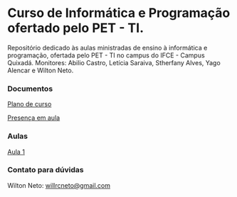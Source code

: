 # Curso de Informática e Programação ofertado pelo PET - TI.
Repositório dedicado às aulas ministradas de ensino à informática e programação, ofertada pelo PET - TI no campus do IFCE - Campus Quixadá. Monitores: Abilio Castro, Letícia Saraiva, Stherfany Alves, Yago Alencar e Wilton Neto. 

### Documentos
[Plano de curso](https://github.com/wiltonribeiro/ifce-ensino-programacao/blob/master/documentos/Plano%20do%20Curso%20-%20IFCE.pdf)

[Presença em aula](https://docs.google.com/spreadsheets/d/1kD4nB31UiIRW3AgKVYrAP5Vc5Xmh9XZdVgiT3_nlAkg/edit?usp=sharing)

### Aulas
[Aula 1](https://github.com/wiltonribeiro/ifce-ensino-programacao/tree/master/aulas/aula-1)

### Contato para dúvidas
Wilton Neto: willrcneto@gmail.com
